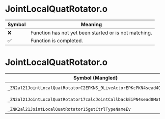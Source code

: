 # JointLocalQuatRotator.o
| Symbol | Meaning 
| ------------- | ------------- 
| :x: | Function has not yet been started or is not matching. 
| :white_check_mark: | Function is completed. 


# JointLocalQuatRotator.o
| Symbol (Mangled) | Symbol (Demangled) | Decompiled? |
| ------------- |  ------------- | ------------- |
| `_ZN2al21JointLocalQuatRotatorC2EPKNS_9LiveActorEPKcPKN4sead4QuatIfEE` | `al::JointLocalQuatRotator::JointLocalQuatRotator(al::LiveActor const*,char const*,sead::Quat<float> const*)` | :white_check_mark: |
| `_ZN2al21JointLocalQuatRotator17calcJointCallbackEiPN4sead8Matrix34IfEE` | `al::JointLocalQuatRotator::calcJointCallback(int,sead::Matrix34<float> *)` | :white_check_mark: |
| `_ZNK2al21JointLocalQuatRotator15getCtrlTypeNameEv` | `al::JointLocalQuatRotator::getCtrlTypeName(void)const` | :white_check_mark: |
